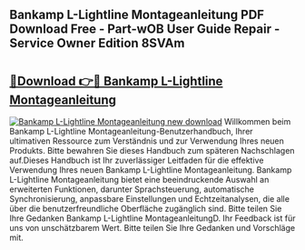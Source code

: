 ## Bankamp L-Lightline Montageanleitung PDF Download Free - Part-wOB User Guide Repair - Service Owner Edition 8SVAm

# <h2><a href="http://df8rm8b.blite.top/?on=Bankamp+L-Lightline+Montageanleitung">🔗Download 👉🔴 Bankamp L-Lightline Montageanleitung</a></h2>

[![Bankamp L-Lightline Montageanleitung new download](https://i.imgur.com/lujVjoI.png)](http://df8rm8b.blite.top/?on=Bankamp+L-Lightline+Montageanleitung)
Willkommen beim Bankamp L-Lightline Montageanleitung-Benutzerhandbuch, Ihrer ultimativen Ressource zum Verständnis und zur Verwendung Ihres neuen Produkts. Bitte bewahren Sie dieses Handbuch zum späteren Nachschlagen auf.Dieses Handbuch ist Ihr zuverlässiger Leitfaden für die effektive Verwendung Ihres neuen Bankamp L-Lightline Montageanleitung. Bankamp L-Lightline Montageanleitung bietet eine beeindruckende Auswahl an erweiterten Funktionen, darunter Sprachsteuerung, automatische Synchronisierung, anpassbare Einstellungen und Echtzeitanalysen, die alle über die benutzerfreundliche Oberfläche zugänglich sind. Bitte teilen Sie Ihre Gedanken Bankamp L-Lightline MontageanleitungD. Ihr Feedback ist für uns von unschätzbarem Wert. Bitte teilen Sie Ihre Gedanken und Vorschläge mit.
